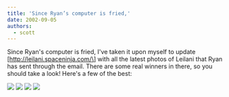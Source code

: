 ```yaml
---
title: 'Since Ryan’s computer is fried,'
date: 2002-09-05
authors:
  - scott
---
```


Since Ryan's computer is fried, I've taken it upon myself to update \[http://leilani.spaceninja.com/\] with all the latest photos of Leilani that Ryan has sent through the email. There are some real winners in there, so you should take a look! Here's a few of the best:

[![](/images/th_leilani_and_molli.jpg)](http://leilani.spaceninja.com/2002_06-08/leilani_and_molli.jpg) [![](/images/th_touch_the_nose.jpg)](http://leilani.spaceninja.com/2002_06-08/touch_the_nose.jpg) [![](/images/th_happy.jpg)](http://leilani.spaceninja.com/2002_06-08/happy.jpg) [![](/images/th_sunglasses.jpg)](http://leilani.spaceninja.com/2002_06-08/sunglasses.jpg)
